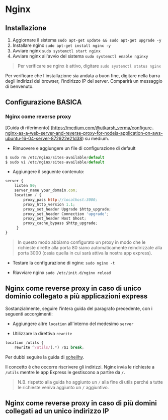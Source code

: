 # Nginx

## Installazione

1. Aggiornare il sistema ``sudo apt-get update && sudo apt-get upgrade -y``
2. Installare nginx ``sudo apt-get install nginx -y``
3. Avviare nginx ``sudo systemctl start nginx``
4. Avviare nginx all'avvio del sistema ``sudo systemctl enable nginxy``

> Per verificare se nginx è attivo, digitare ``sudo systemctl status nginx``

Per verificare che l'installazione sia andata a buon fine, digitare nella barra degli indirizzi del browser, l'indirizzo IP del server. Comparirà un messaggio di benvenuto.



## Configurazione BASICA

### Nginx come reverse proxy

[Guida di riferimento] (https://medium.com/@utkarsh_verma/configure-nginx-as-a-web-server-and-reverse-proxy-for-nodejs-application-on-aws-ubuntu-16-04-server-872922e21d38) su medium.

- Rimuovere e aggiungere un file di configurazione di default

```javascript
$ sudo rm /etc/nginx/sites-available/default
$ sudo vi /etc/nginx/sites-available/default
```

- Aggiungere il seguente contenuto:

```javascript
server {
    listen 80;
    server_name your_domain.com;
    location / {
        proxy_pass http://localhost:3000;
        proxy_http_version 1.1;
        proxy_set_header Upgrade $http_upgrade;
        proxy_set_header Connection 'upgrade';
        proxy_set_header Host $host;
        proxy_cache_bypass $http_upgrade;
     }
}
```
> In questo modo abbiamo configurato un proxy in modo che le richieste dirette alla porta 80 siano automaticamente reindirizzate alla porta 3000 (ossia quella in cui sarà attiva la nostra app express).

- Testare la configurazione di nginx: ``sudo nginx -t``

- Riavviare nginx ``sudo /etc/init.d/nginx reload``

## Nginx come reverse proxy in caso di unico dominio collegato a più applicazioni express

Sostanzialmente, seguire l'intera guida del paragrafo precedente, con i seguenti accorgimenti:

- Aggiungere altre ``location`` all'interno del medesimo ``server``

- Utilizzare la direttiva ``rewrite``

```javascript
location /utils {
 	rewrite ^/utils/(.*) /$1 break;

```
Per dubbi seguire la guida di [soheilhy](https://gist.github.com/soheilhy/8b94347ff8336d971ad0).

Il concetto è che occorre riscrivere gli indirizzi. 
Nginx invia le richieste a ``/utils`` mentre le app Express le gestiscono a partire da ``/``. 

> N.B. rispetto alla guida ho aggiunto un ``/`` alla fine di utils perché a tutte le richieste veniva aggiunto un ``/`` aggiuntivo.  

## Nginx come reverse proxy in caso di più domini collegati ad un unico indirizzo IP

